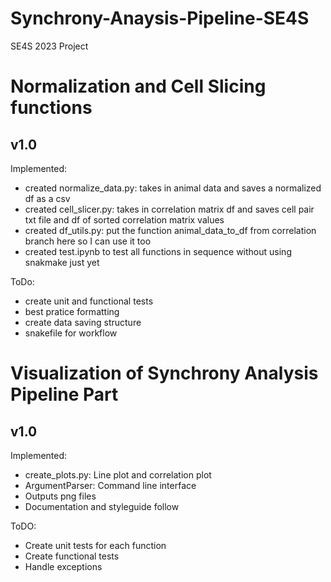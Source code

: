 # Synchrony-Anaysis-Pipeline-SE4S
SE4S 2023 Project

# Normalization and Cell Slicing functions
## v1.0
Implemented:
- created normalize_data.py: takes in animal data and saves a normalized df as a csv
- created cell_slicer.py: takes in correlation matrix df and saves cell pair txt file and df of sorted correlation matrix values
- created df_utils.py: put the function animal_data_to_df from correlation branch here so I can use it too
- created test.ipynb to test all functions in sequence without using snakmake just yet

ToDo:
- create unit and functional tests
- best pratice formatting
- create data saving structure
- snakefile for workflow

# Visualization of Synchrony Analysis Pipeline Part
## v1.0

Implemented:
- create_plots.py: Line plot and correlation plot
- ArgumentParser: Command line interface
- Outputs png files
- Documentation and styleguide follow

ToDO:
- Create unit tests for each function
- Create functional tests
- Handle exceptions
